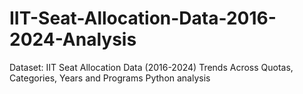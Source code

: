 # IIT-Seat-Allocation-Data-2016-2024-Analysis
Dataset: IIT Seat Allocation Data (2016-2024) Trends Across Quotas, Categories, Years and Programs Python analysis

